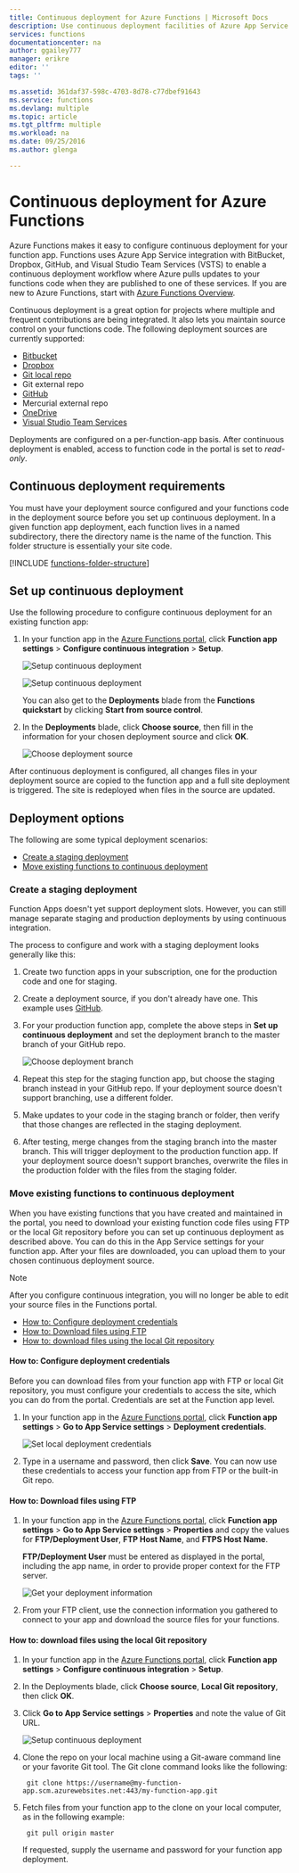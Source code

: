 ```yaml
---
title: Continuous deployment for Azure Functions | Microsoft Docs
description: Use continuous deployment facilities of Azure App Service to publish your Azure Functions.
services: functions
documentationcenter: na
author: ggailey777
manager: erikre
editor: ''
tags: ''

ms.assetid: 361daf37-598c-4703-8d78-c77dbef91643
ms.service: functions
ms.devlang: multiple
ms.topic: article
ms.tgt_pltfrm: multiple
ms.workload: na
ms.date: 09/25/2016
ms.author: glenga

---
```

# Continuous deployment for Azure Functions
Azure Functions makes it easy to configure continuous deployment for your function app. Functions uses Azure App Service integration with BitBucket, Dropbox, GitHub, and Visual Studio Team Services (VSTS) to enable a continuous deployment workflow where Azure pulls updates to your functions code when they are published to one of these services. If you are new to Azure Functions, start with [Azure Functions Overview](functions-overview.md).

Continuous deployment is a great option for projects where multiple and frequent contributions are being integrated. It also lets you maintain source control on your functions code. The following deployment sources are currently supported:

* [Bitbucket](https://bitbucket.org/)
* [Dropbox](https://bitbucket.org/)
* [Git local repo](../app-service-web/app-service-deploy-local-git.md)
* Git external repo
* [GitHub]
* Mercurial external repo
* [OneDrive](https://onedrive.live.com/)
* [Visual Studio Team Services](https://www.visualstudio.com/de/team-services/)

Deployments are configured on a per-function-app basis. After continuous deployment is enabled, access to function code in the portal is set to *read-only*.

## Continuous deployment requirements
You must have your deployment source configured and your functions code in the deployment source before you set up continuous deployment. In a given function app deployment, each function lives in a named subdirectory, there the directory name is the name of the function. This folder structure is essentially your site code. 

[!INCLUDE [functions-folder-structure](../../includes/functions-folder-structure.md)]

## Set up continuous deployment
Use the following procedure to configure continuous deployment for an existing function app:

1. In your function app in the [Azure Functions portal](https://functions.azure.com/signin), click **Function app settings** > **Configure continuous integration** > **Setup**.
   
    ![Setup continuous deployment](./media/functions-continuous-deployment/setup-deployment.png)
   
    ![Setup continuous deployment](./media/functions-continuous-deployment/setup-deployment-1.png)
   
    You can also get to the **Deployments** blade from the **Functions quickstart** by clicking **Start from source control**.

2. In the **Deployments** blade, click **Choose source**, then fill in the information for your chosen deployment source and click **OK**.
   
    ![Choose deployment source](./media/functions-continuous-deployment/choose-deployment-source.png)

After continuous deployment is configured, all changes files in your deployment source are copied to the function app and a full site deployment is triggered. The site is redeployed when files in the source are updated.

## Deployment options

The following are some typical deployment scenarios:

- [Create a staging deployment](#staging)
- [Move existing functions to continuous deployment](#existing)

<a name="staging"></a>
### Create a staging deployment

Function Apps doesn't yet support deployment slots. However, you can still manage separate staging and production deployments by using continuous integration.

The process to configure and work with a staging deployment looks generally like this:

1. Create two function apps in your subscription, one for the production code and one for staging. 

2. Create a deployment source, if you don't already have one. This example uses [GitHub].

3. For your production function app, complete the above steps in **Set up continuous deployment** and set the deployment branch to the master branch of your GitHub repo.
   
    ![Choose deployment branch](./media/functions-continuous-deployment/choose-deployment-branch.png)

4. Repeat this step for the staging function app, but choose the staging branch instead in your GitHub repo. If your deployment source doesn't support branching, use a different folder.

5. Make updates to your code in the staging branch or folder, then verify that those changes are reflected in the staging deployment.

6. After testing, merge changes from the staging branch into the master branch. This will trigger deployment to the production function app. If your deployment source doesn't support branches, overwrite the files in the production folder with the files from the staging folder.

<a name="existing"></a>
### Move existing functions to continuous deployment
When you have existing functions that you have created and maintained in the portal, you need to download your existing function code files using FTP or the local Git repository before you can set up continuous deployment as described above. You can do this in the App Service settings for your function app. After your files are downloaded, you can upload them to your chosen continuous deployment source.

> [!NOTE]
> After you configure continuous integration, you will no longer be able to edit your source files in the Functions portal.

- [How to: Configure deployment credentials](#credentials)
- [How to: Download files using FTP](#downftp)
- [How to: download files using the local Git repository](#downgit)

<a name="credentials"></a>
#### How to: Configure deployment credentials
Before you can download files from your function app with FTP or local Git repository, you must configure your credentials to access the site, which you can do from the portal. Credentials are set at the Function app level.

1. In your function app in the [Azure Functions portal](https://functions.azure.com/signin), click **Function app settings** > **Go to App Service settings** > **Deployment credentials**.
   
    ![Set local deployment credentials](./media/functions-continuous-deployment/setup-deployment-credentials.png)

2. Type in a username and password, then click **Save**. You can now use these credentials to access your function app from FTP or the built-in Git repo.

<a name="downftp"></a>
#### How to: Download files using FTP

1. In your function app in the [Azure Functions portal](https://functions.azure.com/signin), click **Function app settings** > **Go to App Service settings** > **Properties** and copy the values for **FTP/Deployment User**, **FTP Host Name**, and **FTPS Host Name**.  

    **FTP/Deployment User** must be entered as displayed in the portal, including the app name, in order to provide proper context for the FTP server.
   
    ![Get your deployment information](./media/functions-continuous-deployment/get-deployment-credentials.png)

2. From your FTP client, use the connection information you gathered to connect to your app and download the source files for your functions.

<a name="downgit"></a>
#### How to: download files using the local Git repository

1. In your function app in the [Azure Functions portal](https://functions.azure.com/signin), click **Function app settings** > **Configure continuous integration** > **Setup**.

2. In the Deployments blade, click **Choose source**, **Local Git repository**, then click **OK**.

3. Click **Go to App Service settings** > **Properties** and note the value of Git URL. 
   
    ![Setup continuous deployment](./media/functions-continuous-deployment/get-local-git-deployment-url.png)

4. Clone the repo on your local machine using a Git-aware command line or your favorite Git tool. The Git clone command looks like the following:
   
        git clone https://username@my-function-app.scm.azurewebsites.net:443/my-function-app.git

5. Fetch files from your function app to the clone on your local computer, as in the following example:
   
        git pull origin master
   
    If requested, supply the username and password for your function app deployment.  

[GitHub]: https://github.com/
